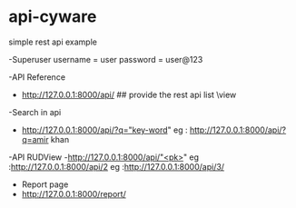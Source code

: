 # api-cyware
simple rest api example

-Superuser 
 username = user
 password = user@123
 
 
-API Reference 
 - http://127.0.0.1:8000/api/    ## provide the rest api list \view  
 
-Search in api
- http://127.0.0.1:8000/api/?q="key-word"
   eg : http://127.0.0.1:8000/api/?q=amir khan
  
-API RUDView
 -http://127.0.0.1:8000/api/"<pk>"
    eg :http://127.0.0.1:8000/api/2
    eg :http://127.0.0.1:8000/api/3/ 
 
- Report page
 - http://127.0.0.1:8000/report/

 
 
 
 






